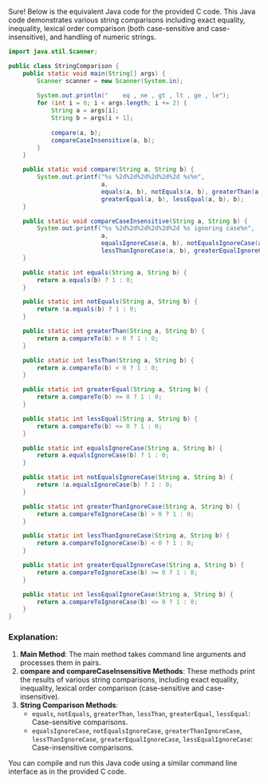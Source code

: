  Sure! Below is the equivalent Java code for the provided C code. This Java code demonstrates various string comparisons including exact equality, inequality, lexical order comparison (both case-sensitive and case-insensitive), and handling of numeric strings.

```java
import java.util.Scanner;

public class StringComparison {
    public static void main(String[] args) {
        Scanner scanner = new Scanner(System.in);
        
        System.out.println("	eq , ne , gt , lt , ge , le");
        for (int i = 0; i < args.length; i += 2) {
            String a = args[i];
            String b = args[i + 1];
            
            compare(a, b);
            compareCaseInsensitive(a, b);
        }
    }

    public static void compare(String a, String b) {
        System.out.printf("%s %2d%2d%2d%2d%2d%2d %s%n", 
                          a,
                          equals(a, b), notEquals(a, b), greaterThan(a, b), lessThan(a, b), 
                          greaterEqual(a, b), lessEqual(a, b), b);
    }

    public static void compareCaseInsensitive(String a, String b) {
        System.out.printf("%s %2d%2d%2d%2d%2d%2d %s ignoring case%n", 
                          a,
                          equalsIgnoreCase(a, b), notEqualsIgnoreCase(a, b), greaterThanIgnoreCase(a, b), 
                          lessThanIgnoreCase(a, b), greaterEqualIgnoreCase(a, b), lessEqualIgnoreCase(a, b), b);
    }

    public static int equals(String a, String b) {
        return a.equals(b) ? 1 : 0;
    }

    public static int notEquals(String a, String b) {
        return !a.equals(b) ? 1 : 0;
    }

    public static int greaterThan(String a, String b) {
        return a.compareTo(b) > 0 ? 1 : 0;
    }

    public static int lessThan(String a, String b) {
        return a.compareTo(b) < 0 ? 1 : 0;
    }

    public static int greaterEqual(String a, String b) {
        return a.compareTo(b) >= 0 ? 1 : 0;
    }

    public static int lessEqual(String a, String b) {
        return a.compareTo(b) <= 0 ? 1 : 0;
    }

    public static int equalsIgnoreCase(String a, String b) {
        return a.equalsIgnoreCase(b) ? 1 : 0;
    }

    public static int notEqualsIgnoreCase(String a, String b) {
        return !a.equalsIgnoreCase(b) ? 1 : 0;
    }

    public static int greaterThanIgnoreCase(String a, String b) {
        return a.compareToIgnoreCase(b) > 0 ? 1 : 0;
    }

    public static int lessThanIgnoreCase(String a, String b) {
        return a.compareToIgnoreCase(b) < 0 ? 1 : 0;
    }

    public static int greaterEqualIgnoreCase(String a, String b) {
        return a.compareToIgnoreCase(b) >= 0 ? 1 : 0;
    }

    public static int lessEqualIgnoreCase(String a, String b) {
        return a.compareToIgnoreCase(b) <= 0 ? 1 : 0;
    }
}
```

### Explanation:
1. **Main Method**: The main method takes command line arguments and processes them in pairs.
2. **compare and compareCaseInsensitive Methods**: These methods print the results of various string comparisons, including exact equality, inequality, lexical order comparison (case-sensitive and case-insensitive).
3. **String Comparison Methods**: 
   - `equals`, `notEquals`, `greaterThan`, `lessThan`, `greaterEqual`, `lessEqual`: Case-sensitive comparisons.
   - `equalsIgnoreCase`, `notEqualsIgnoreCase`, `greaterThanIgnoreCase`, `lessThanIgnoreCase`, `greaterEqualIgnoreCase`, `lessEqualIgnoreCase`: Case-insensitive comparisons.

You can compile and run this Java code using a similar command line interface as in the provided C code.
